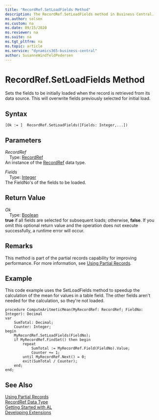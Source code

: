 ```yaml
---
title: "RecordRef.SetLoadFields Method"
description: The RecordRef.SetLoadFields method in Business Central.
ms.author: solsen
ms.custom: na
ms.date: 09/15/2020
ms.reviewer: na
ms.suite: na
ms.tgt_pltfrm: na
ms.topic: article
ms.service: "dynamics365-business-central"
author: SusanneWindfeldPedersen
---
```

[//]: # (START>DO_NOT_EDIT)
[//]: # (IMPORTANT:Do not edit any of the content between here and the END>DO_NOT_EDIT.)
[//]: # (Any modifications should be made in the .xml files in the ModernDev repo.)
# RecordRef.SetLoadFields Method
Sets the fields to be initially loaded when the record is retrieved from its data source. This will overwrite fields previously selected for initial load.


## Syntax
```
[Ok := ]  RecordRef.SetLoadFields([Fields: Integer,...])
```
## Parameters
*RecordRef*  
&emsp;Type: [RecordRef](recordref-data-type.md)  
An instance of the [RecordRef](recordref-data-type.md) data type.  

*Fields*  
&emsp;Type: [Integer](../integer/integer-data-type.md)  
The FieldNo's of the fields to be loaded.  


## Return Value
*Ok*  
&emsp;Type: [Boolean](../boolean/boolean-data-type.md)  
**true** if all fields are selected for subsequent loads; otherwise, **false**. If you omit this optional return value and the operation does not execute successfully, a runtime error will occur.    


[//]: # (IMPORTANT: END>DO_NOT_EDIT)
## Remarks

This method is part of the partial records capability for improving performance. For more information, see [Using Partial Records](../../devenv-partial-records.md).

## Example

This code example uses the SetLoadFields method to speedup the calculation of the mean for values in a table field. The other fields aren't needed for the calculation, so they're not loaded.

```
procedure ComputeAritmeticMean(MyRecordRef: RecordRef; FieldNo: Integer): Decimal
var
    SumTotal: Decimal;
    Counter: Integer;
begin
    MyRecordRef.SetLoadFields(FieldNo);
    if MyRecordRef.FindSet() then begin
        repeat
            SumTotal := MyRecordRef.Field(FieldNo).Value;
            Counter += 1;
        until MyRecordRef.Next() = 0;
        exit(SumTotal / Counter);
    end;
end;
```

## See Also
[Using Partial Records](../../devenv-partial-records.md)  
[RecordRef Data Type](recordref-data-type.md)  
[Getting Started with AL](../devenv-get-started.md)  
[Developing Extensions](../devenv-dev-overview.md)